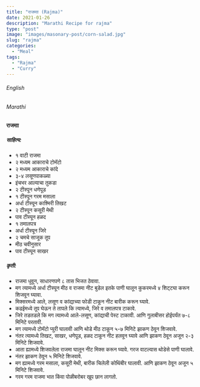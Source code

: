 ```yaml
---
title: "राजमाा (Rajma)"
date: 2021-01-26
description: "Marathi Recipe for rajma"
type: "post"
image: "images/masonary-post/corn-salad.jpg"
slug: "rajma"
categories: 
  - "Meal"
tags:
  - "Rajma"
  - "Curry"
---
```


###### English






###### Marathi


#### राजमाा 


##### साहित्य:

- १ वाटी राजमा 
- २ मध्यम आकाराचे टोमॅटो 
- २ मध्यम आकाराचे कांदे 
- ३-४ लसूणपाकळ्या 
- इंचभर आल्याचा तुकडा 
- २ टीस्पून धणेपूड 
- १ टीस्पून गरम मसाला 
- अर्धा टीस्पून काश्मिरी तिखट 
- २ टीस्पून कसूरी मेथी
- पाव टीस्पून हळद 
- १ तमालपत्र 
- अर्धा टीस्पून जिरे 
- २ चमचे साजूक तूप
- मीठ चवीनुसार 
- पाव टीस्पून साखर 
 

##### कृती: 


- राजमा धुवून, साधारणपणे ८ तास भिजत ठेवावा. 
- मग त्यामध्ये अर्धा टीस्पून मीठ व राजमा नीट बुडेल इतके पाणी घालून कुकरमध्ये ४ शिट्ट्या करून शिजवून घ्यावा. 
- मिक्सरमध्ये आले, लसूण व कांद्याच्या फोडी टाकून नीट बारीक करून घ्यावे. 
- कढईमध्ये तूप घेऊन ते तापले कि त्यामध्ये, जिरे व तमालपत्र टाकावे. 
- जिरे तडतडले कि मग त्यामध्ये आले-लसूण, कांद्याची पेस्ट टाकावी. आणि गुलाबीसर होईपर्यंत ७-८ मिनिटे परतावी. 
- मग त्यामध्ये टोमॅटो प्युरी घालावी आणि थोडे मीठ टाकून ५-७ मिनिटे झाकण ठेवून शिजवावे. 
- नंतर त्यामध्ये तिखट, साखर, धणेपूड, हळद टाकून नीट हलवून घ्यावे आणि झाकण ठेवून अजून २-३ मिनिटे शिजवावे. 
- आता ह्यामध्ये शिजवलेला राजमा घालून नीट मिक्स करून घ्यावे. गरज वाटल्यास थोडेसे पाणी घालावे. 
- नंतर झाकण ठेवून ५ मिनिटे शिजवावे. 
- मग ह्यामध्ये गरम मसाला, कसूरी मेथी, बारीक चिलेली कोथिंबीर घालावी. आणि झाकण ठेवून अजून ५ मिनिटे शिजवावे. 
- गरम गरम राजमा भात किंवा पोळीबरोबर खूप छान लागतो. 


